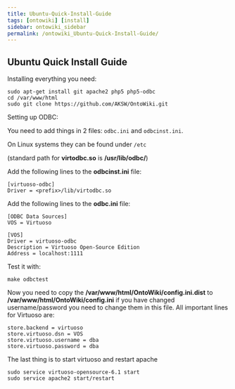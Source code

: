 ```yaml
---
title: Ubuntu-Quick-Install-Guide
tags: [ontowiki] [install]
sidebar: ontowiki_sidebar
permalink: /ontowiki_Ubuntu-Quick-Install-Guide/
---
```

## Ubuntu Quick Install Guide

Installing everything you need:

    sudo apt-get install git apache2 php5 php5-odbc
    cd /var/www/html
    sudo git clone https://github.com/AKSW/OntoWiki.git

Setting up ODBC:

You need to add things in 2 files: `odbc.ini` and `odbcinst.ini`.

On Linux systems they can be found under `/etc`

(standard path for **virtodbc.so** is **/usr/lib/odbc/**)

Add the following lines to the **odbcinst.ini** file:

    [virtuoso-odbc]
    Driver = <prefix>/lib/virtodbc.so

Add the following lines to the **odbc.ini** file:

    [ODBC Data Sources]
    VOS = Virtuoso

    [VOS]
    Driver = virtuoso-odbc
    Description = Virtuoso Open-Source Edition
    Address = localhost:1111

Test it with:

    make odbctest

Now you need to copy the **/var/www/html/OntoWiki/config.ini.dist** to **/var/www/html/OntoWiki/config.ini**
if you have changed username/password you need to change them in this file. All important lines for Virtuoso are:

    store.backend = virtuoso
    store.virtuoso.dsn = VOS
    store.virtuoso.username = dba
    store.virtuoso.password = dba

The last thing is to start virtuoso and restart apache

    sudo service virtuoso-opensource-6.1 start
    sudo service apache2 start/restart
